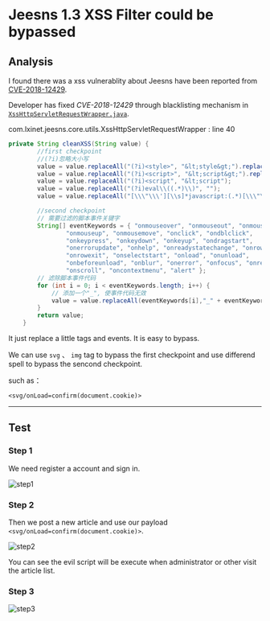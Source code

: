 # Jeesns 1.3 XSS Filter could be bypassed

## Analysis

I found there was a xss vulnerablity about Jeesns have been reported from [CVE-2018-12429](http://cve.mitre.org/cgi-bin/cvename.cgi?name=CVE-2018-12429).

Developer has fixed *CVE-2018-12429* through blacklisting mechanism in [`XssHttpServletRequestWrapper.java`](https://github.com/zchuanzhao/jeesns/blob/master/jeesns-core/src/main/java/com/lxinet/jeesns/core/utils/XssHttpServletRequestWrapper.java).

com.lxinet.jeesns.core.utils.XssHttpServletRequestWrapper : line 40

```java
private String cleanXSS(String value) {
        //first checkpoint
        //(?i)忽略大小写
        value = value.replaceAll("(?i)<style>", "&lt;style&gt;").replaceAll("(?i)</style>", "&lt;&#47;style&gt;");
        value = value.replaceAll("(?i)<script>", "&lt;script&gt;").replaceAll("(?i)</script>", "&lt;&#47;script&gt;");
        value = value.replaceAll("(?i)<script", "&lt;script");
        value = value.replaceAll("(?i)eval\\((.*)\\)", "");
        value = value.replaceAll("[\\\"\\\'][\\s]*javascript:(.*)[\\\"\\\']", "\"\"");

        //second checkpoint
        // 需要过滤的脚本事件关键字
        String[] eventKeywords = { "onmouseover", "onmouseout", "onmousedown",
                "onmouseup", "onmousemove", "onclick", "ondblclick",
                "onkeypress", "onkeydown", "onkeyup", "ondragstart",
                "onerrorupdate", "onhelp", "onreadystatechange", "onrowenter",
                "onrowexit", "onselectstart", "onload", "onunload",
                "onbeforeunload", "onblur", "onerror", "onfocus", "onresize",
                "onscroll", "oncontextmenu", "alert" };
        // 滤除脚本事件代码
        for (int i = 0; i < eventKeywords.length; i++) {
            // 添加一个"_", 使事件代码无效
            value = value.replaceAll(eventKeywords[i],"_" + eventKeywords[i]);
        }
        return value;
    }
```

It just replace a little tags and events. It is easy to bypass.

We can use `svg` 、 `img` tag to bypass the first checkpoint and use differend spell to bypass the sencond checkpoint.

such as：

```<svg/onLoad=confirm(document.cookie)>```

---

## Test

### Step 1

We need register a account and sign in.

![step1](https://github.com/Jayl1n/CVE/blob/master/jeesns/image/jeesns-1.3-xss-filter-bypass-test-1.png)

### Step 2

Then we post a new article and use our payload `<svg/onLoad=confirm(document.cookie)>`.

![step2](https://github.com/Jayl1n/CVE/blob/master/jeesns/image/jeesns-1.3-xss-filter-bypass-test-2.png)

You can see the evil script will be execute when administrator or other visit the article list.

### Step 3

![step3](https://github.com/Jayl1n/CVE/blob/master/jeesns/image/jeesns-1.3-xss-filter-bypass-test-3.png)